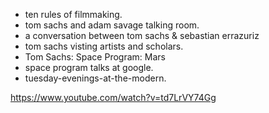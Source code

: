 * ten rules of filmmaking.
* tom sachs and adam savage talking room.
* a conversation between tom sachs & sebastian errazuriz
* tom sachs visting artists and scholars.
* Tom Sachs: Space Program: Mars
* space program talks at google.
* tuesday-evenings-at-the-modern.

https://www.youtube.com/watch?v=td7LrVY74Gg